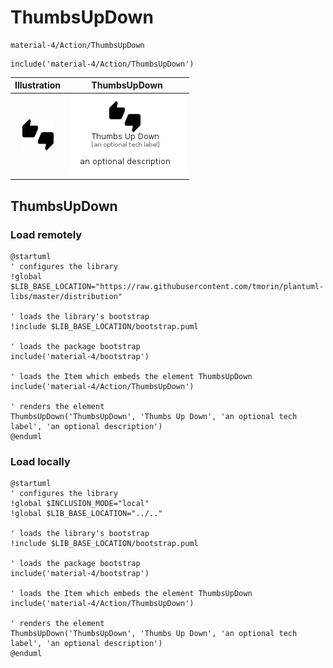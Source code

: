 # ThumbsUpDown


```text
material-4/Action/ThumbsUpDown
```

```text
include('material-4/Action/ThumbsUpDown')
```



| Illustration | ThumbsUpDown |
| :---: | :---: |
| ![illustration for Illustration](../../material-4/Action/ThumbsUpDown.png) | ![illustration for ThumbsUpDown](../../material-4/Action/ThumbsUpDown.Local.png) |




## ThumbsUpDown

### Load remotely
```plantuml
@startuml
' configures the library
!global $LIB_BASE_LOCATION="https://raw.githubusercontent.com/tmorin/plantuml-libs/master/distribution"

' loads the library's bootstrap
!include $LIB_BASE_LOCATION/bootstrap.puml

' loads the package bootstrap
include('material-4/bootstrap')

' loads the Item which embeds the element ThumbsUpDown
include('material-4/Action/ThumbsUpDown')

' renders the element
ThumbsUpDown('ThumbsUpDown', 'Thumbs Up Down', 'an optional tech label', 'an optional description')
@enduml
```

### Load locally
```plantuml
@startuml
' configures the library
!global $INCLUSION_MODE="local"
!global $LIB_BASE_LOCATION="../.."

' loads the library's bootstrap
!include $LIB_BASE_LOCATION/bootstrap.puml

' loads the package bootstrap
include('material-4/bootstrap')

' loads the Item which embeds the element ThumbsUpDown
include('material-4/Action/ThumbsUpDown')

' renders the element
ThumbsUpDown('ThumbsUpDown', 'Thumbs Up Down', 'an optional tech label', 'an optional description')
@enduml
```

